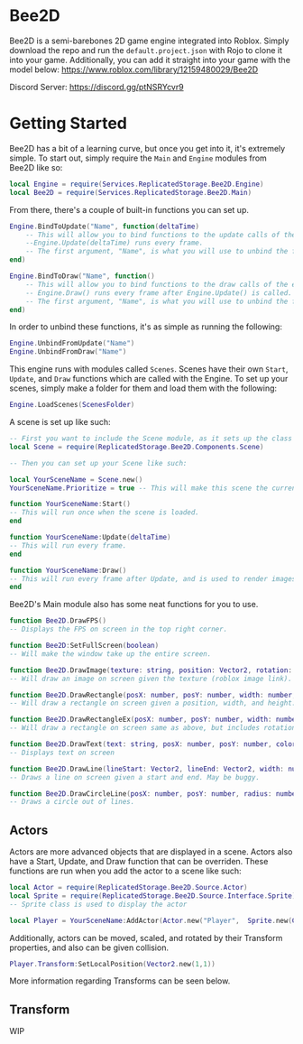 # Bee2D

Bee2D is a semi-barebones 2D game engine integrated into Roblox. Simply download the repo and run the `default.project.json` with Rojo to clone it into your game. Additionally, you can add it straight into your game with the model below:
https://www.roblox.com/library/12159480029/Bee2D

Discord Server: https://discord.gg/ptNSRYcvr9


# Getting Started

Bee2D has a bit of a learning curve, but once you get into it, it's extremely simple. To start out, simply require the `Main` and `Engine` modules from Bee2D like so:

```lua
local Engine = require(Services.ReplicatedStorage.Bee2D.Engine)
local Bee2D = require(Services.ReplicatedStorage.Bee2D.Main)
```

From there, there's a couple of built-in functions you can set up.

```lua
Engine.BindToUpdate("Name", function(deltaTime)
	-- This will allow you to bind functions to the update calls of the engine. 
	--Engine.Update(deltaTime) runs every frame.
	-- The first argument, "Name", is what you will use to unbind the function.
end)

Engine.BindToDraw("Name", function()
	-- This will allow you to bind functions to the draw calls of the engine. 	
	-- Engine.Draw() runs every frame after Engine.Update() is called.
	-- The first argument, "Name", is what you will use to unbind the function.
end)
```

In order to unbind these functions, it's as simple as running the following:

```lua
Engine.UnbindFromUpdate("Name")
Engine.UnbindFromDraw("Name")
```

This engine runs with modules called `Scenes`. Scenes have their own `Start`, `Update`, and `Draw` functions which are called with the Engine. To set up your scenes, simply make a folder for them and load them with the following:

```lua
Engine.LoadScenes(ScenesFolder)
```

A scene is set up like such:

```lua
-- First you want to include the Scene module, as it sets up the class for you to use.
local Scene = require(ReplicatedStorage.Bee2D.Components.Scene)

-- Then you can set up your Scene like such:

local YourSceneName = Scene.new()
YourSceneName.Prioritize = true -- This will make this scene the current active scene when it is loaded. This means that it will be displayed immediately.

function YourSceneName:Start()
-- This will run once when the scene is loaded.
end

function YourSceneName:Update(deltaTime)
-- This will run every frame.
end

function YourSceneName:Draw()
-- This will run every frame after Update, and is used to render images and geometry.
end
```

Bee2D's Main module also has some neat functions for you to use.

```lua
function Bee2D.DrawFPS()
-- Displays the FPS on screen in the top right corner.

function Bee2D:SetFullScreen(boolean)
-- Will make the window take up the entire screen.

function Bee2D.DrawImage(texture: string, position: Vector2, rotation: number, scale: Vector2, tint: Color3)
-- Will draw an image on screen given the texture (roblox image link).

function Bee2D.DrawRectangle(posX: number, posY: number, width: number, height: number, color: Color3)
-- Will draw a rectangle on screen given a position, width, and height.

function Bee2D.DrawRectangleEx(posX: number, posY: number, width: number, height: number, rotation: number, color: Color3)
-- Will draw a rectangle on screen same as above, but includes rotation.

function Bee2D.DrawText(text: string, posX: number, posY: number, color: Color3, font: Enum.Font, size: number)
-- Displays text on screen

function Bee2D.DrawLine(lineStart: Vector2, lineEnd: Vector2, width: number, color: Color3)
-- Draws a line on screen given a start and end. May be buggy.

function Bee2D.DrawCircleLine(posX: number, posY: number, radius: number, color: Color3)
-- Draws a circle out of lines.
```

## Actors

Actors are more advanced objects that are displayed in a scene.
Actors also have a Start, Update, and Draw function that can be overriden. These functions are run when you add the actor to a scene like such:
```lua
local Actor = require(ReplicatedStorage.Bee2D.Source.Actor)
local Sprite = require(ReplicatedStorage.Bee2D.Source.Interface.Sprite)
-- Sprite class is used to display the actor

local Player = YourSceneName:AddActor(Actor.new("Player",  Sprite.new(Color3.new(1,1,1), "imagelinkhere")))
```

Additionally, actors can be moved, scaled, and rotated by their Transform properties, and also can be given collision.

```lua
Player.Transform:SetLocalPosition(Vector2.new(1,1))
```
More information regarding Transforms can be seen below.

## Transform
WIP






